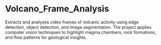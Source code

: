 # Volcano_Frame_Analysis
Extracts and analyzes video frames of volcanic activity using edge detection, object detection, and image segmentation. The project applies computer vision techniques to highlight magma chambers, rock formations, and flow patterns for geological insights.
